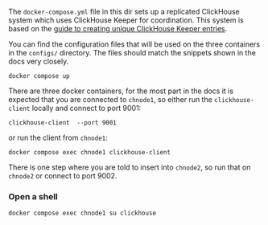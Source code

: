 The `docker-compose.yml` file in this dir sets up a replicated
ClickHouse system which uses ClickHouse Keeper for coordination.
This system is based on the 
[guide to creating unique ClickHouse Keeper entries](https://clickhouse.com/docs/en/guides/sre/keeper/clickhouse-keeper-uuid).

You can find the configuration files that will be used on the three containers in the `configs/` directory.  The files should match the snippets shown in the docs very closely.

```
docker compose up
```
There are three docker containers, for the most part in the docs it
is expected that you are connected to `chnode1`, so either run the 
`clickhouse-client` locally and connect to port 9001:
```
clickhouse-client  --port 9001
```

or run the client from `chnode1`:

```
docker compose exec chnode1 clickhouse-client
```

There is one step where you are told to insert into `chnode2`, so run
that on `chnode2` or connect to port 9002.

### Open a shell
```
docker compose exec chnode1 su clickhouse
```

